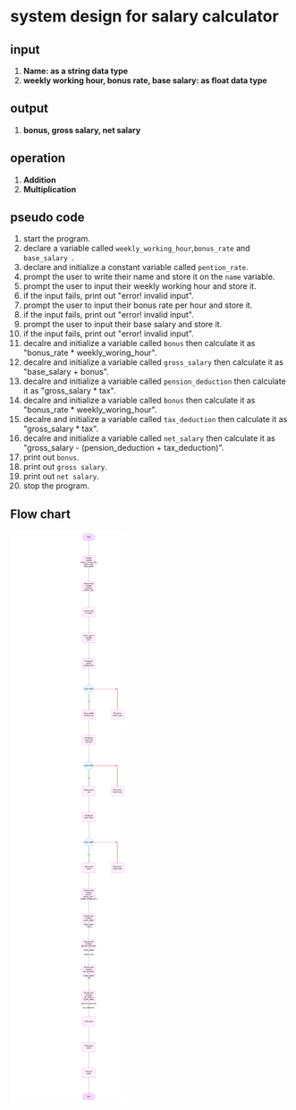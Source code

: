 # system design for salary calculator

## input
1. **Name: as a string data type**
2. **weekly working hour, bonus rate, base salary: as float data type**

## output
1. **bonus, gross salary, net salary**

## operation
1. **Addition**
2. **Multiplication**

## pseudo code
1. start the program.
2. declare a variable called `weekly_working_hour`,`bonus_rate` and  `base_salary `.
3. declare and initialize a constant variable called `pention_rate`.
4. prompt the user to write their name and store it on the `name` variable.
5. prompt the user to input their weekly working hour and store it.
6. if the input fails, print out "error! invalid input".
7. prompt the user to input their bonus rate per hour and store it.
8. if the input fails, print out "error! invalid input".
9. prompt the user to input their base salary and store it.
10. if the input fails, print out "error! invalid input".
11. decalre and initialize a variable called `bonus` then calculate it as "bonus_rate * weekly_woring_hour".
12. decalre and initialize a variable called `gross_salary` then calculate it as "base_salary + bonus".
13. decalre and initialize a variable called `pension_deduction` then calculate it as "gross_salary * tax".
14. decalre and initialize a variable called `bonus` then calculate it as "bonus_rate * weekly_woring_hour".
15. decalre and initialize a variable called `tax_deduction` then calculate it as "gross_salary * tax".
16. decalre and initialize a variable called `net_salary` then calculate it as "gross_salary - (pension_deduction + tax_deduction)".
17. print out `bonus`.
18. print out `gross salary`.
19. print out `net salary`.
20. stop the program.

## Flow chart
![Flowchart](salaryCalculatr.png)


   
